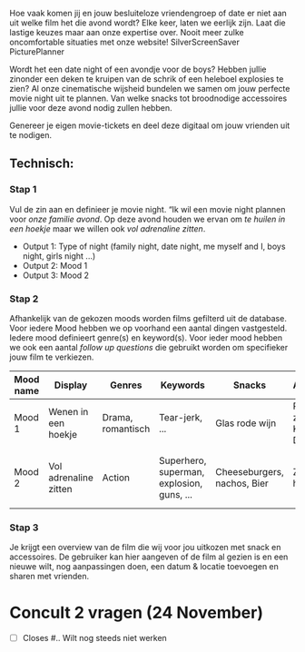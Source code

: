 Hoe vaak komen jij en jouw besluiteloze vriendengroep of date er niet aan uit welke film het die avond wordt? Elke keer, laten we eerlijk zijn.
Laat die lastige keuzes maar aan onze expertise over.
Nooit meer zulke oncomfortable situaties met onze website! SilverScreenSaver PicturePlanner

Wordt het een date night of een avondje voor de boys? Hebben jullie zinonder een deken te kruipen van de schrik of een heleboel explosies te zien?
Al onze cinematische wijsheid bundelen we samen om jouw perfecte movie night uit te plannen. Van welke snacks tot broodnodige accessoires jullie voor deze avond nodig zullen hebben.

Genereer je eigen movie-tickets en deel deze digitaal om jouw vrienden uit te nodigen.

## Technisch:
### Stap 1
Vul de zin aan en definieer je movie night.
“Ik wil een movie night plannen voor *onze familie avond*. Op deze avond houden we ervan om *te huilen in een hoekje* maar we willen ook *vol adrenaline zitten*.
- Output 1: Type of night (family night, date night, me myself and I, boys night, girls night ...)
- Output 2: Mood 1
- Output 3: Mood 2

### Stap 2
Afhankelijk van de gekozen moods worden films gefilterd uit de database.
Voor iedere Mood hebben we op voorhand een aantal dingen vastgesteld. Iedere mood definieert genre(s) en keyword(s). Voor ieder mood hebben we ook een aantal *follow up questions* die gebruikt worden om specifieker jouw film te verkiezen.

Mood name | Display | Genres | Keywords | Snacks | Accessoires | Follow up questions
-------- | ---- | ---- | ---- | ---- | ---- | ----
Mood 1 | Wenen in een hoekje | Drama, romantisch | Tear-jerk, ...| Glas rode wijn | Pakje zakdoeken, Kussentjes, Dekentje | Hoe melig mag het worden?
Mood 2 | Vol adrenaline zitten | Action | Superhero, superman, explosion, guns, ...| Cheeseburgers, nachos, Bier | Zonnebril, halters | Hoeveel explosies? Guns, swords or magic?

### Stap 3
Je krijgt een overview van de film die wij voor jou uitkozen met snack en accessoires.
De gebruiker kan hier aangeven of de film al gezien is en een nieuwe wilt, nog aanpassingen doen, een datum & locatie toevoegen en sharen met vrienden.


# Concult 2 vragen (24 November)
- [ ] Closes #.. Wilt nog steeds niet werken
